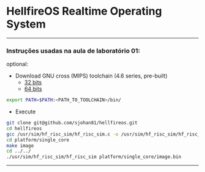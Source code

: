 # HellfireOS Realtime Operating System

---
### Instruções usadas na aula de laboratório 01:

optional: 
- Download GNU cross (MIPS) toolchain (4.6 series, pre-built)
  - [32 bits](https://dl.dropboxusercontent.com/u/7936618/gcc-4.6.1_x86.tar.gz)
  - [64 bits](https://dl.dropboxusercontent.com/u/7936618/gcc-4.6.1.tar.gz)
```sh
export PATH=$PATH:<PATH_TO_TOOLCHAIN>/bin/
```
 - Execute 
```sh
git clone git@github.com/sjohan81/hellfireos.git
cd hellfireos
gcc /usr/sim/hf_risc_sim/hf_risc_sim.c -o /usr/sim/hf_risc_sim/hf_risc_sim
cd platform/single_core
make image
cd ../../
./usr/sim/hf_risc_sim/hf_risc_sim platform/single_core/image.bin 
```
---
